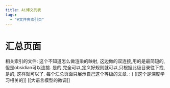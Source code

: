 ```yaml
---
title: Ai博文列表
tags:
  - "#文件夹索引页"
---
```


# 汇总页面 

相关索引的文件: 
这个不知道怎么做渲染的映射, 这边做的双连接,用的是最简短的, 但是obsidian可以连接. 是的,完全可以,定义好规则就可以,只根据此级目录往下找, 是的, 这样就可以了. 每个汇总页面只展示自己这个等级的文章. : )
[[这个是深度学习相关的]]
[[大语言模型的微调]]